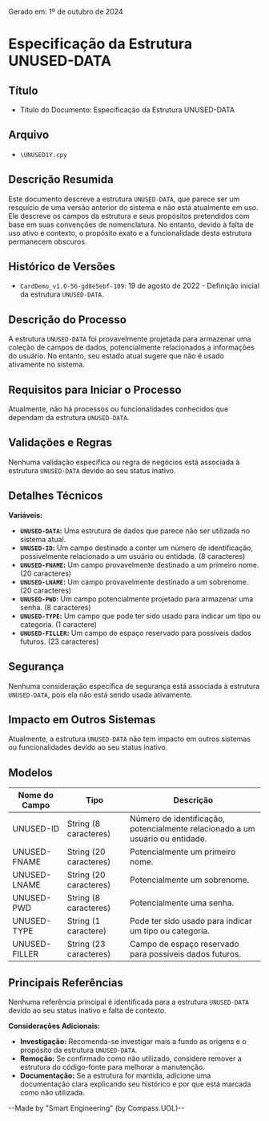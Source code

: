 Gerado em: 1º de outubro de 2024

# **Especificação da Estrutura UNUSED-DATA**

## Título

- Título do Documento: Especificação da Estrutura UNUSED-DATA

## Arquivo

- `\UNUSED1Y.cpy`

## Descrição Resumida

Este documento descreve a estrutura `UNUSED-DATA`, que parece ser um resquício de uma versão anterior do sistema e não está atualmente em uso. Ele descreve os campos da estrutura e seus propósitos pretendidos com base em suas convenções de nomenclatura. No entanto, devido à falta de uso ativo e contexto, o propósito exato e a funcionalidade desta estrutura permanecem obscuros.

## Histórico de Versões

- `CardDemo_v1.0-56-gd8e5ebf-109`: 19 de agosto de 2022 - Definição inicial da estrutura `UNUSED-DATA`.

## Descrição do Processo

A estrutura `UNUSED-DATA` foi provavelmente projetada para armazenar uma coleção de campos de dados, potencialmente relacionados a informações do usuário. No entanto, seu estado atual sugere que não é usado ativamente no sistema.

## Requisitos para Iniciar o Processo

Atualmente, não há processos ou funcionalidades conhecidos que dependam da estrutura `UNUSED-DATA`.

## Validações e Regras

Nenhuma validação específica ou regra de negócios está associada à estrutura `UNUSED-DATA` devido ao seu status inativo.

## Detalhes Técnicos

**Variáveis:**

* **`UNUSED-DATA`:** Uma estrutura de dados que parece não ser utilizada no sistema atual.
* **`UNUSED-ID`:** Um campo destinado a conter um número de identificação, possivelmente relacionado a um usuário ou entidade. (8 caracteres)
* **`UNUSED-FNAME`:** Um campo provavelmente destinado a um primeiro nome. (20 caracteres)
* **`UNUSED-LNAME`:** Um campo provavelmente destinado a um sobrenome. (20 caracteres)
* **`UNUSED-PWD`:** Um campo potencialmente projetado para armazenar uma senha. (8 caracteres)
* **`UNUSED-TYPE`:** Um campo que pode ter sido usado para indicar um tipo ou categoria. (1 caractere)
* **`UNUSED-FILLER`:** Um campo de espaço reservado para possíveis dados futuros. (23 caracteres)

## Segurança

Nenhuma consideração específica de segurança está associada à estrutura `UNUSED-DATA`, pois ela não está sendo usada ativamente.

## Impacto em Outros Sistemas

Atualmente, a estrutura `UNUSED-DATA` não tem impacto em outros sistemas ou funcionalidades devido ao seu status inativo.

## Modelos

| Nome do Campo | Tipo | Descrição |
|---|---|---|
| UNUSED-ID | String (8 caracteres) | Número de identificação, potencialmente relacionado a um usuário ou entidade. |
| UNUSED-FNAME | String (20 caracteres) | Potencialmente um primeiro nome. |
| UNUSED-LNAME | String (20 caracteres) | Potencialmente um sobrenome. |
| UNUSED-PWD | String (8 caracteres) | Potencialmente uma senha. |
| UNUSED-TYPE | String (1 caractere) | Pode ter sido usado para indicar um tipo ou categoria. |
| UNUSED-FILLER | String (23 caracteres) | Campo de espaço reservado para possíveis dados futuros. |

## Principais Referências

Nenhuma referência principal é identificada para a estrutura `UNUSED-DATA` devido ao seu status inativo e falta de contexto.

**Considerações Adicionais:**

* **Investigação:** Recomenda-se investigar mais a fundo as origens e o propósito da estrutura `UNUSED-DATA`.
* **Remoção:** Se confirmado como não utilizado, considere remover a estrutura do código-fonte para melhorar a manutenção. 
* **Documentação:** Se a estrutura for mantida, adicione uma documentação clara explicando seu histórico e por que está marcada como não utilizada.

--Made by "Smart Engineering" (by Compass.UOL)--